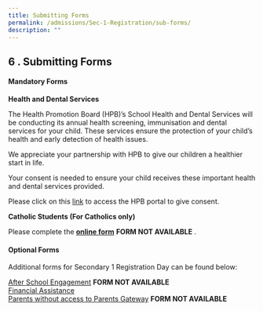 ```yaml
---
title: Submitting Forms
permalink: /admissions/Sec-1-Registration/sub-forms/
description: ""
---
```


## 6 \. Submitting Forms

#### Mandatory Forms

**Health and Dental Services**

The Health Promotion Board (HPB)’s School Health and Dental Services will be conducting its annual health screening, immunisation and dental services for your child. These services ensure the protection of your child’s health and early detection of health issues.

We appreciate your partnership with HPB to give our children a healthier start in life.

Your consent is needed to ensure your child receives these important health and dental services provided.

Please click on this [link](/files/22%2012%2021_HPB_Letter%20to%20S1%20Parents.pdf) to access the HPB portal to give consent.

**Catholic Students (For Catholics only)**  

Please complete the [**online form**](https://go.gov.sg/kccatholicmatters2022) **FORM NOT AVAILABLE** .

#### Optional Forms

Additional forms for Secondary 1 Registration Day can be found below:

[After School Engagement](https://form.gov.sg/#!/612ddd44f888ba001261ad7b) **FORM NOT AVAILABLE**<br>
[Financial Assistance](/files/MOE%20FAS%20Application%20Form%20(30%20Sep%202020)%20final.pdf)<br>
[Parents without access to Parents Gateway](https://go.gov.sg/welcome-to-kc) **FORM NOT AVAILABLE**